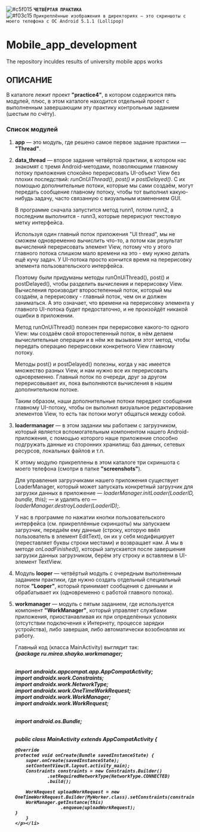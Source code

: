 ![#c5f015](https://via.placeholder.com/15/ffd700/000000?text=+) <b>`ЧЕТВЁРТАЯ ПРАКТИКА`</b>  
![#f03c15](https://via.placeholder.com/15/f03c15/000000?text="+") `Прикреплённые изображения в директориях — это скриншоты с моего телефона с ОС Android 5.1.1 (Lollipop)`
# Mobile_app_development
The repository inculdes results of university mobile apps works

## ОПИСАНИЕ
<p>В каталоге лежит проект <b>"practice4"</b>, в котором содержится пять модулей, плюс, в этом каталоге находится отдельный проект с выполненным завершающим эту практику контрольным заданием (шестым по счёту).</p>
  <h3>Список модулей</h3>
  <p><ol>
  <li><p><b>app</b> — это модуль, где решено самое первое задание практики — <b>"Thread"</b>.</p></li>
  <li><p><b>data_thread</b> — второе задание четвёртой практики, в котором нас знакомят с тремя Android-методами, позволяющими главному потоку приложения спокойно перерисовать UI-объект View без плохих последствий: <i>runOnUiThread()</i>, <i>post()</i> и <i>postDelayed()</i>. С их помощью дополнительные потоки, которые мы сами создаём, могут передать сообщение главному потоку, чтобы тот выполнил какую-нибудь задачу, часто связанную с визуальным изменением GUI.</p>
    <p>В программе сначала запустится метод runn1, потом runn2, а последним выполнится - runn3, которые перерисуют текстовую метку интерфейса.</p>
    <p>Используя один главный поток приложения "UI thread", мы не сможем одновременно вычислить что-то, а потом как результат вычислений перерисовать элемент View, потому что у этого главного потока слишком мало времени на это - ему нужно делать ещё кучу задач. У UI-потока просто кончится время на перерисовку элемента пользовательского интерфейса. <p>Поэтому были придуманы методы runOnUiThread(), post() и postDelayed(), чтобы разделить вычисления и перерисовку View. Вычисления производит второстепенный поток, который мы создаём, а перерисовку - главный поток, чем он и должен заниматься. А это означает, что времени на перерисовку элемента у главного UI-потока будет предостаточно, и не произойдёт никакой ошибки в приложении.</p>
    <p>Метод runOnUiThread() полезен при перерисовке какого-то одного View: мы создаём свой второстепенный поток, в нём делаем вычислительные операции и в нём же вызываем этот метод, чтобы передать операцию перерисовки конкретного View главному потоку.
<p>Методы post() и postDelayed() полезны, когда у нас имеется множество разных View, и нам нужно все их перерисовать одновременно. Главный поток по очереди, друг за другом перерисовывает их, пока выполняются вычисления в нашем дополнительном потоке.</p>
    <p>Таким образом, наши дополнительные потоки передают сообщения главному UI-потоку, чтобы он выполнил визуальное редактирование элементов View, то есть так потоки могут общаться между собой.</p>
  </li>
  <li><p><b>loadermanager</b> — в этом задании мы работаем с загрузчиком, который является вспомогательным компонентом нашего Android-приложения, с помощью которого наше приложение способно подгружать данные из сторонних хранилищ: баз данных, сетевых ресурсов, локальных файлов и т.п.</p>
    <p>К этому модулю прикреплены в этом каталоге три скриншота с моего телефона (смотри в папке <b>"screenshots"</b>).</p>
    <p>Для управления загрузчиками нашего приложения существует LoaderManager, который может запускать конкретный загрузчик для загрузки данных в приложение — <i>loaderManager.initLoader(LoaderID, bundle, this);</i> — и удалять его — <i>loaderManager.destroyLoader(LoaderID);</i>.</p>
    <p>У нас в программе по нажатии кнопки пользовательского интерфейса (см. прикреплённые скриншоты) мы запускаем загрузчик, передаём ему данные (строку, которую ввёл пользователь в элемент EditText), он их у себя модифицирует (переставляет буквы строки местами) и возвращает нам. А мы в методе <i>onLoadFinished()</i>, который запускается после завершения загрузки данных загрузчиком, берём эту строку и вставляем в UI-элемент TextView.</p>
  </li>
  <li><p>Модуль <b>looper</b> — четвёртый модуль с очередным выполненным заданием практики, где нужно создать отдельный специальный поток <b>"Looper"</b>, который принимает сообщения с данными и обрабатывает их (одновременно с работой главного потока).</p></li>
  <li><p><b>workmanager</b> — модуль с пятым заданием, где используется компонент <b>"WorkManager"</b>, который управляет службами приложения, приостанавливая их при определённых условиях (отсутствии подключения к Интернету, процессе зарядки устройства), либо завершая, либо автоматически возобновляя их работу.</p>
    <p>Главный код (класса MainActivity) выглядит так:<br>
      <i><b>{package ru.mirea.shayko.workmanager;<br><br>

import androidx.appcompat.app.AppCompatActivity;<br>
import androidx.work.Constraints;<br>
import androidx.work.NetworkType;<br>
import androidx.work.OneTimeWorkRequest;<br>
import androidx.work.WorkManager;<br>
import androidx.work.WorkRequest;<br><br>

import android.os.Bundle;<br><br>

public class MainActivity extends AppCompatActivity {

    @Override
    protected void onCreate(Bundle savedInstanceState) {
        super.onCreate(savedInstanceState);
        setContentView(R.layout.activity_main);
        Constraints constraints = new Constraints.Builder()
                .setRequiredNetworkType(NetworkType.CONNECTED)
                .build();

        WorkRequest uploadWorkRequest = new OneTimeWorkRequest.Builder(MyWorker.class).setConstraints(constraints).build();
        WorkManager.getInstance(this)
                     .enqueue(uploadWorkRequest);
    }
        }
    </p></li>
  </ol></p>
